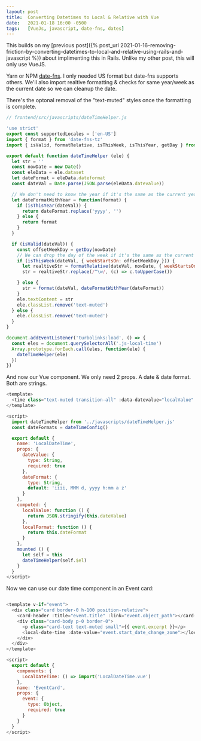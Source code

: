 ```yaml
---
layout: post
title:  Converting Datetimes to Local & Relative with Vue
date:   2021-01-18 16:00 -0500
tags:   [VueJs, javascript, date-fns, dates]
---
```

This builds on my [previous post]({% post_url 2021-01-16-removing-friction-by-converting-datetimes-to-local-and-relative-using-rails-and-javascript %}) about implimenting this in Rails. Unlike my other post, this will only use VueJS.

Yarn or NPM [date-fns](https://date-fns.org/). I only needed US format but date-fns supports others. We'll also import realtive formatting & checks for same year/week as the current date so we can cleanup the date.

There's the optonal removal of the "text-muted" styles once the formatting is complete.


```javascript
// frontend/src/javascripts/dateTimeHelper.js

'use strict'
export const supportedLocales = ['en-US']
import { format } from 'date-fns-tz'
import { isValid, formatRelative, isThisWeek, isThisYear, getDay } from 'date-fns'

export default function dateTimeHelper (ele) {
  let str = ''
  const nowDate = new Date()
  const eleData = ele.dataset
  let dateFormat = eleData.dateformat
  const dateVal = Date.parse(JSON.parse(eleData.datevalue))

  // We don't need to know the year if it's the same as the current year
  let dateFormatWithYear = function(format) {
    if (isThisYear(dateVal)) {
      return dateFormat.replace('yyyy', '')
    } else {
      return format
    }
  }

  if (isValid(dateVal)) {
    const offsetWeekDay = getDay(nowDate)
    // We can drop the day of the week if it's the same as the current week
    if (isThisWeek(dateVal, { weekStartsOn: offsetWeekDay })) {
      let realtiveStr = formatRelative(dateVal, nowDate, { weekStartsOn: offsetWeekDay }) + ' ' + format(dateVal, 'z')
      str = realtiveStr.replace(/^\w/, (c) => c.toUpperCase())

    } else {
      str = format(dateVal, dateFormatWithYear(dateFormat))
    }
    ele.textContent = str
    ele.classList.remove('text-muted')
  } else {
    ele.classList.remove('text-muted')
  }
}

document.addEventListener('turbolinks:load', () => {
  const eles = document.querySelectorAll('.js-local-time')
  Array.prototype.forEach.call(eles, function(ele) {
    dateTimeHelper(ele)
  })
})
```

And now our Vue component. We only need 2 props. A date & date format. Both are strings.

```javascript
<template>
  <time class="text-muted transition-all" :data-datevalue="localValue" :data-dateformat="localFormat"></time>
</template>

<script>
  import dateTimeHelper from '../javascripts/dateTimeHelper.js'
  const dateFormats = dateTimeConfig()

  export default {
    name: 'LocalDateTime',
    props: {
      dateValue: {
        type: String,
        required: true
      },
      dateFormat: {
        type: String,
        default: 'iiii, MMM d, yyyy h:mm a z'
      }
    },
    computed: {
      localValue: function () {
        return JSON.stringify(this.dateValue)
      },
      localFormat: function () {
        return this.dateFormat
      }
    },
    mounted () {
      let self = this
      dateTimeHelper(self.$el)
    }
  }
</script>

```

Now we can use our date time component in an Event card:


```javascript

<template v-if="event">
  <div class="card border-0 h-100 position-relative">
    <card-header :title="event.title" :link="event.object_path"></card-header>
    <div class="card-body p-0 border-0">
      <p class="card-text text-muted small">{{ event.excerpt }}</p>      
      <local-date-time :date-value="event.start_date_change_zone"></local-date-time>
    </div>
  </div>
</template>

<script>
  export default {
    components: {
      LocalDateTime: () => import('LocalDateTime.vue')
    },
    name: 'EventCard',
    props: {
      event: {
        type: Object,
        required: true
      }
    }
  }
</script>

```
